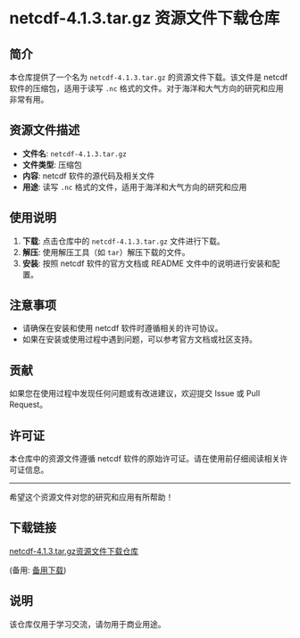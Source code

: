 # netcdf-4.1.3.tar.gz 资源文件下载仓库

## 简介

本仓库提供了一个名为 `netcdf-4.1.3.tar.gz` 的资源文件下载。该文件是 netcdf 软件的压缩包，适用于读写 `.nc` 格式的文件。对于海洋和大气方向的研究和应用非常有用。

## 资源文件描述

- **文件名**: `netcdf-4.1.3.tar.gz`
- **文件类型**: 压缩包
- **内容**: netcdf 软件的源代码及相关文件
- **用途**: 读写 `.nc` 格式的文件，适用于海洋和大气方向的研究和应用

## 使用说明

1. **下载**: 点击仓库中的 `netcdf-4.1.3.tar.gz` 文件进行下载。
2. **解压**: 使用解压工具（如 `tar`）解压下载的文件。
3. **安装**: 按照 netcdf 软件的官方文档或 README 文件中的说明进行安装和配置。

## 注意事项

- 请确保在安装和使用 netcdf 软件时遵循相关的许可协议。
- 如果在安装或使用过程中遇到问题，可以参考官方文档或社区支持。

## 贡献

如果您在使用过程中发现任何问题或有改进建议，欢迎提交 Issue 或 Pull Request。

## 许可证

本仓库中的资源文件遵循 netcdf 软件的原始许可证。请在使用前仔细阅读相关许可证信息。

---

希望这个资源文件对您的研究和应用有所帮助！

## 下载链接
[netcdf-4.1.3.tar.gz资源文件下载仓库](https://pan.quark.cn/s/e21cc45bff7d) 

(备用: [备用下载](https://pan.baidu.com/s/1GzUybxvMpgN1SNiqwEFUjA?pwd=1234))

## 说明

该仓库仅用于学习交流，请勿用于商业用途。
